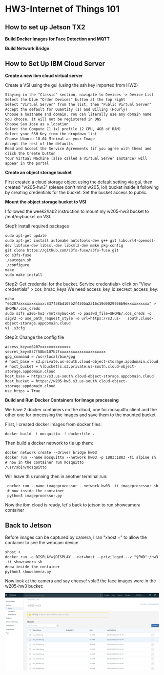 # HW3-Internet of Things 101

## How to set up Jetson TX2

__Build Docker Images for Face Detection and MQTT__

__Build Network Bridge__

## How to Set Up IBM Cloud Server

__Create a new ibm cloud virtual server__

Create a VSI using the gui (using the ssh key imported from HW2)

    Staying in the "Classic" section, navigate to Devices -> Device List
    Select the blue "Order Devices" button at the top right
    Select "Virtual Server" from the list, then "Public Virtual Server"
    Accept the default for Quantity (1) and Billing (Hourly)
    Choose a hostname and domain. You can literally use any domain name you choose, it will not be registered in DNS
    Choose San Jose as a location 
    Select the Compute C1.1x1 profile (2 CPU, 4GB of RAM)
    Select your SSH Key from the dropdown list
    Choose Ubuntu 18.04 Minimal as your Image
    Accept the rest of the defaults
    Read and Accept the Service Agreements (if you agree with them) and click the Create button
    Your Virtual Machine (also called a Virtual Server Instance) will appear in the portal
    
__Create an object storage bucket__

First created a cloud storage object using the default setting via gui, then created "w205-hw3" (please don't mind w205, lol)  bucket inside it following by creating credentials for the bucket. Set the bucket access to public. 

__Mount the object storage bucket to VSI__

I followed the week2/lab2 instruction to mount my w205-hw3 bucket to /mnt/mybucket on VSI.

Step1: Install required packages

    sudo apt-get update
    sudo apt-get install automake autotools-dev g++ git libcurl4-openssl-dev libfuse-dev libssl-dev libxml2-dev make pkg-config
    git clone https://github.com/s3fs-fuse/s3fs-fuse.git
    cd s3fs-fuse
    ./autogen.sh
    ./configure
    make
    sudo make install

Step2: Get credential for the bucket. Service credentials> click on "View credentials" > cos_hmac_keys
We need access_key_id:secrect_access_key:

    echo "e6207xxxxxxxxxxxx:837f58bd107b2f450ba2a16c19d0029956b9exxxxxxxxxx" > $HOME/.cos_creds
    sudo s3fs w205-hw3 /mnt/mybucket -o passwd_file=$HOME/.cos_creds -o sigv2 -o use_path_request_style -o url=https://s3.us-   south.cloud-object-storage.appdomain.cloud
    vi .s3cfg
    
Step3: Change the config file

    access_key=e6207xxxxxxxxxxxxxx
    secret_key=837f58bd107b2fxxxxxxxxxxxxxxxxxxxxx
    gpg_command = /usr/local/bin/gpg
    # host_base = s3.private.us-south.cloud-object-storage.appdomain.cloud
    # host_bucket = %(bucket)s.s3.private.us-south.cloud-object-storage.appdomain.cloud
    host_base = https://s3.us-south.cloud-object-storage.appdomain.cloud
    host_bucket = https://w205-hw3.s3.us-south.cloud-object-storage.appdomain.cloud
    use_https = True
    

__Build and Run Docker Containers for Image processing__

We have 2 docker containers on the cloud, one for mosquitto client and the other one for processing the images and save them to the mounted bucket

First, I created docker images from docker files:

    docker build -t mosquitto -f dockerfile .
    
Then build a docker network to tie up them:

    docker network create --driver bridge hw03
    docker run --name mosquitto --network hw03 -p 1883:1883 -ti alpine sh
    # now in the container run mosquitto
    /usr/sbin/mosquitto
    
Will leave this running then in another terminal run:

     docker run --name imageprocessor --network hw03 -ti imageprocessor sh
     # now inside the container
     python3 imageprocessor.py
     
Now the ibm cloud is ready, let's back to jetson to run showcamera container

## Back to Jetson

Before images can be captured by camera, I ran "xhost +" to allow the container to see the webcam device

    xhost +
    docker run -e DISPLAY=$DISPLAY --net=host --privileged --v "$PWD":/hw3 -ti showcamera sh
    #now inside the container
    python3 showcamera.py
    
Now look at the camera and say cheese! vola!! the face images were in the w205-hw3 bucket:

![bucket](bucket.png)



